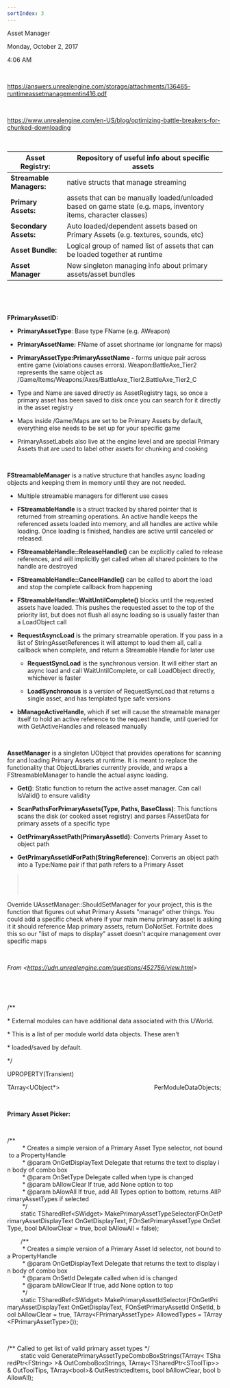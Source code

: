 ```yaml
---
sortIndex: 3
---
```

Asset Manager

Monday, October 2, 2017

4:06 AM

 

<https://answers.unrealengine.com/storage/attachments/136465-runtimeassetmanagementin416.pdf>

 

<https://www.unrealengine.com/en-US/blog/optimizing-battle-breakers-for-chunked-downloading>

 

<table><thead><tr class="header"><th><strong>Asset Registry:</strong></th><th>Repository of useful info about specific assets</th></tr></thead><tbody><tr class="odd"><td><strong>Streamable Managers:</strong></td><td>native structs that manage streaming</td></tr><tr class="even"><td><strong>Primary Assets:</strong></td><td>assets that can be manually loaded/unloaded based on game state (e.g. maps, inventory items, character classes)</td></tr><tr class="odd"><td><strong>Secondary Assets:</strong></td><td>Auto loaded/dependent assets based on Primary Assets (e.g. textures, sounds, etc)</td></tr><tr class="even"><td><strong>Asset Bundle:</strong></td><td>Logical group of named list of assets that can be loaded together at runtime</td></tr><tr class="odd"><td><strong>Asset Manager</strong></td><td>New singleton managing info about primary assets/asset bundles</td></tr></tbody></table>

 

 

**FPrimaryAssetID:**

-   **PrimaryAssetType**: Base type FName (e.g. AWeapon)

-   **PrimaryAssetName:** FName of asset shortname (or longname for maps)

-   **PrimaryAssetType:PrimaryAssetName -** forms unique pair across entire game (violations causes errors). Weapon:BattleAxe\_Tier2 represents the same object as /Game/Items/Weapons/Axes/BattleAxe\_Tier2.BattleAxe\_Tier2\_C

-   Type and Name are saved directly as AssetRegistry tags, so once a primary asset has been saved to disk once you can search for it directly in the asset registry

-   Maps​ inside /Game/Maps are set to be Primary Assets by default, everything else needs to be set up for your specific game

-   PrimaryAssetLabels ​also live at the engine level and are special Primary Assets that are used to label other assets for chunking and cooking

 

**FStreamableManager**​ is a native structure that handles async loading objects and keeping them in memory until they are not needed.

-   Multiple streamable managers for different use cases

-   **FStreamableHandle**​ is a struct tracked by shared pointer that is returned from streaming operations. An ​active handle keeps the referenced assets loaded into memory, and all handles are active while loading. Once loading is finished, handles are active until canceled or released.

-   **FStreamableHandle::ReleaseHandle()​** can be explicitly called to release references, and will implicitly get called when all shared pointers to the handle are destroyed

-   **FStreamableHandle::CancelHandle()**​ can be called to abort the load and stop the complete callback from happening

-   **FStreamableHandle::WaitUntilComplete()**​ blocks until the requested assets have loaded. This pushes the requested asset to the top of the priority list, but does not flush all async loading so is usually faster than a LoadObject call

-   **RequestAsyncLoad**​ is the primary streamable operation. If you pass in a list of StringAssetReferences it will attempt to load them all, call a callback when complete, and return a Streamable Handle for later use

    -   **RequestSyncLoad** ​is the synchronous version. It will either start an async load and call WaitUntilComplete, or call LoadObject directly, whichever is faster

    -   **LoadSynchronous**​ is a version of RequestSyncLoad that returns a single asset, and has templated type safe versions

-   **bManageActiveHandle**,​ which if set will cause the streamable manager itself to hold an active reference to the request handle, until queried for with GetActiveHandles​ and released manually

 

**AssetManager** is a singleton UObject that provides operations for scanning for and loading Primary Assets at runtime. It is meant to replace the functionality that ObjectLibraries currently provide, and wraps a FStreamableManager to handle the actual async loading.

-   **Get()**: Static function to return the active asset manager. Can call IsValid() to ensure validity

-   **ScanPathsForPrimaryAssets(Type, Paths, BaseClass)​**: This functions scans the disk (or cooked asset registry) and parses FAssetData for primary assets of a specific type

-   **GetPrimaryAssetPath(PrimaryAssetId)**: Converts Primary Asset to object path

-   **GetPrimaryAssetIdForPath(StringReference)**: Converts an object path into a Type:Name pair if that path refers to a Primary Asset

>  
>
>  

Override UAssetManager::ShouldSetManager for your project, this is the function that figures out what Primary Assets "manage" other things. You could add a specific check where if your main menu primary asset is asking it it should reference Map primary assets, return DoNotSet. Fortnite does this so our "list of maps to display" asset doesn't acquire management over specific maps

 

*From &lt;<https://udn.unrealengine.com/questions/452756/view.html>&gt;*

 

 

/\*\*

\* External modules can have additional data associated with this UWorld.

\* This is a list of per module world data objects. These aren't

\* loaded/saved by default.

\*/

UPROPERTY(Transient)

TArray&lt;UObject\*&gt;                                                        PerModuleDataObjects;

 

**Primary Asset Picker:**

 

/\*\*   
         \* Creates a simple version of a Primary Asset Type selector, not bound to a PropertyHandle   
         \* @param OnGetDisplayText Delegate that returns the text to display in body of combo box  
         \* @param OnSetType Delegate called when type is changed  
         \* @param bAllowClear If true, add None option to top  
         \* @param bAlowAll If true, add All Types option to bottom, returns AllPrimaryAssetTypes if selected  
         \*/  
        static TSharedRef&lt;SWidget&gt; MakePrimaryAssetTypeSelector(FOnGetPrimaryAssetDisplayText OnGetDisplayText, FOnSetPrimaryAssetType OnSetType, bool bAllowClear = true, bool bAllowAll = false);  

        /\*\*   
         \* Creates a simple version of a Primary Asset Id selector, not bound to a PropertyHandle  
         \* @param OnGetDisplayText Delegate that returns the text to display in body of combo box  
         \* @param OnSetId Delegate called when id is changed  
         \* @param bAllowClear If true, add None option to top  
         \*/  
        static TSharedRef&lt;SWidget&gt; MakePrimaryAssetIdSelector(FOnGetPrimaryAssetDisplayText OnGetDisplayText, FOnSetPrimaryAssetId OnSetId, bool bAllowClear = true, TArray&lt;FPrimaryAssetType&gt; AllowedTypes = TArray&lt;FPrimaryAssetType&gt;());

 

/\*\* Called to get list of valid primary asset types \*/  
        static void GeneratePrimaryAssetTypeComboBoxStrings(TArray&lt; TSharedPtr&lt;FString&gt; &gt;& OutComboBoxStrings, TArray&lt;TSharedPtr&lt;SToolTip&gt;&gt;& OutToolTips, TArray&lt;bool&gt;& OutRestrictedItems, bool bAllowClear, bool bAllowAll);
